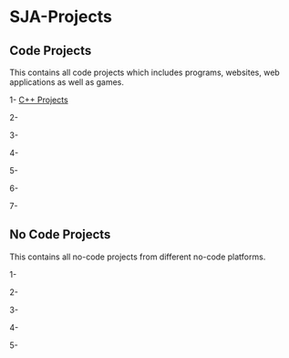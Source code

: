 # SJA-Projects

## Code Projects

This contains all code projects which includes programs, websites, web applications as well as games.

1- [C++ Projects](https://github.com/sja-thedude/Cpp-Projects)

2-

3-

4-

5-

6-

7-


## No Code Projects

This contains all no-code projects from different no-code platforms.

1-

2-

3-

4-

5-

